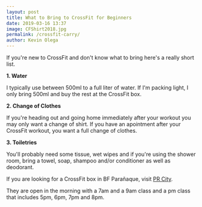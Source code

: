 ```yaml
--- 
layout: post 
title: What to Bring to CrossFit for Beginners
date: 2019-03-16 13:37
image: CFShirt2018.jpg
permalink: /crossfit-carry/ 
author: Kevin Olega 
--- 
```

If you're new to CrossFit and don't know what to bring here's a really short list.


**1. Water**

I typically use between 500ml to a full liter of water. If I'm packing light, I only bring 500ml and buy the rest at the CrossFit box.


**2. Change of Clothes**

If you're heading out and going home immediately after your workout you may only want a change of shirt. If you have an apointment after your CrossFit workout, you want a full change of clothes.


**3. Toiletries**

You'll probably need some tissue, wet wipes and if you're using the shower room, bring a towel, soap, shampoo and/or conditioner as well as deodorant.

If you are looking for a CrossFit box in BF Parañaque, visit [PR City](https://philippineislandliving.com/prcity).

They are open in the morning with a 7am and a 9am class and a pm class that includes 5pm, 6pm, 7pm and 8pm.